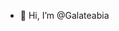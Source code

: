 - 👋 Hi, I’m @Galateabia


<!---
Galateabia/Galateabia is a ✨ special ✨ repository because its `README.md` (this file) appears on your GitHub profile.
You can click the Preview link to take a look at your changes.
--->

